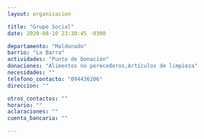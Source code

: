 ```yaml
---
layout: organizacion

title: "Grupo Social"
date: 2020-08-10 23:30:45 -0300

departamento: "Maldonado"
barrio: "La Barra"
actividades: "Punto de Donación"
donaciones: "Alimentos no perecederos,Artículos de limpieza"
necesidades: ""
telefono_contacto: "094436206"
direccion: ""

otros_contactos: ""
horario: ""
aclaraciones: ""
cuenta_bancaria: ""

---
```

